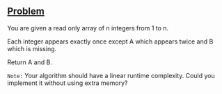 ## [Problem](https://www.interviewbit.com/problems/repeat-and-missing-number-array/)

You are given a read only array of n integers from 1 to n.

Each integer appears exactly once except A which appears twice and B which is missing.

Return A and B.

`Note:` Your algorithm should have a linear runtime complexity. Could you implement it without using extra memory?